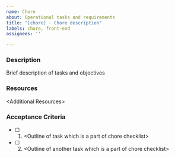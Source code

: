 ```yaml
---
name: Chore
about: Operational tasks and requirements
title: "[chore] - Chore description"
labels: chore, front-end
assignees: ''

---
```


### Description

Brief description of tasks and objectives

### Resources

\<Additional Resources\>

### Acceptance Criteria

- [ ] 1. \<Outline of task which is a part of chore checklist\>
- [ ] 2. \<Outline of another task which is a part of chore checklist\>
